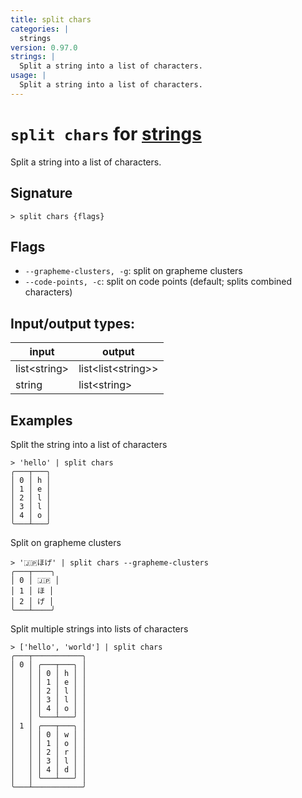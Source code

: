 ```yaml
---
title: split chars
categories: |
  strings
version: 0.97.0
strings: |
  Split a string into a list of characters.
usage: |
  Split a string into a list of characters.
---
```

<!-- This file is automatically generated. Please edit the command in https://github.com/nushell/nushell instead. -->

# `split chars` for [strings](/commands/categories/strings.md)

<div class='command-title'>Split a string into a list of characters.</div>

## Signature

```> split chars {flags} ```

## Flags

 -  `--grapheme-clusters, -g`: split on grapheme clusters
 -  `--code-points, -c`: split on code points (default; splits combined characters)


## Input/output types:

| input        | output             |
| ------------ | ------------------ |
| list\<string\> | list\<list\<string\>\> |
| string       | list\<string\>       |
## Examples

Split the string into a list of characters
```nu
> 'hello' | split chars
╭───┬───╮
│ 0 │ h │
│ 1 │ e │
│ 2 │ l │
│ 3 │ l │
│ 4 │ o │
╰───┴───╯

```

Split on grapheme clusters
```nu
> '🇯🇵ほげ' | split chars --grapheme-clusters
╭───┬────╮
│ 0 │ 🇯🇵 │
│ 1 │ ほ │
│ 2 │ げ │
╰───┴────╯

```

Split multiple strings into lists of characters
```nu
> ['hello', 'world'] | split chars
╭───┬───────────╮
│ 0 │ ╭───┬───╮ │
│   │ │ 0 │ h │ │
│   │ │ 1 │ e │ │
│   │ │ 2 │ l │ │
│   │ │ 3 │ l │ │
│   │ │ 4 │ o │ │
│   │ ╰───┴───╯ │
│ 1 │ ╭───┬───╮ │
│   │ │ 0 │ w │ │
│   │ │ 1 │ o │ │
│   │ │ 2 │ r │ │
│   │ │ 3 │ l │ │
│   │ │ 4 │ d │ │
│   │ ╰───┴───╯ │
╰───┴───────────╯

```
